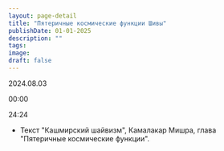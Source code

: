 ```yaml
---
layout: page-detail
title: "Пятеричные космические функции Шивы"
publishDate: 01-01-2025
description: ""
tags:
image:
draft: false
---
```


2024.08.03

00:00 

24:24 

* Текст "Кашмирский шайвизм", Камалакар Мишра, глава "Пятеричные космические функции".

  
